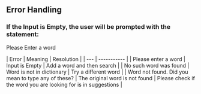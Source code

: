 ## Error Handling 
### If the Input is Empty, the user will be prompted with the statement:
Please Enter a word

| Error | Meaning | Resolution |
| --- | ----------- |
| Please enter a word | Input is Empty | Add a word and then search |
| No such word was found | Word is not in dictionary | Try a different word |
| Word not found. Did you mean to type any of these? | The original word is not found | Please check if the word you are looking for is in suggestions |
